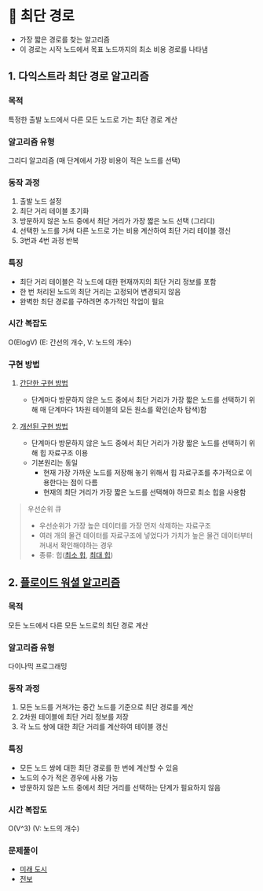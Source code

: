 # 📑 최단 경로

- 가장 짧은 경로를 찾는 알고리즘
- 이 경로는 시작 노드에서 목표 노드까지의 최소 비용 경로를 나타냄

## 1. 다익스트라 최단 경로 알고리즘

### 목적

특정한 출발 노드에서 다른 모든 노드로 가는 최단 경로 계산

### 알고리즘 유형

그리디 알고리즘 (매 단계에서 가장 비용이 적은 노드를 선택)

### 동작 과정

1. 출발 노드 설정
2. 최단 거리 테이블 초기화
3. 방문하지 않은 노드 중에서 최단 거리가 가장 짧은 노드 선택 (그리디)
4. 선택한 노드를 거쳐 다른 노드로 가는 비용 계산하여 최단 거리 테이블 갱신
5. 3번과 4번 과정 반복

### 특징

- 최단 거리 테이블은 각 노드에 대한 현재까지의 최단 거리 정보를 포함
- 한 번 처리된 노드의 최단 거리는 고정되어 변경되지 않음
- 완벽한 최단 경로를 구하려면 추가적인 작업이 필요

### 시간 복잡도

O(ElogV) (E: 간선의 개수, V: 노드의 개수)

### 구현 방법

1. [간단한 구현 방법](9-1.py)

   - 단계마다 방문하지 않은 노드 중에서 최단 거리가 가장 짧은 노드를 선택하기 위해 매 단계마다 1차원 테이블의 모든 원소를 확인(순차 탐색)함

2. [개선된 구현 방법](9-4.py)

   - 단계마다 방문하지 않은 노드 중에서 최단 거리가 가장 짧은 노드를 선택하기 위해 힙 자료구조 이용
   - 기본원리는 동일
     - 현재 가장 가까운 노드를 저장해 놓기 위해서 힙 자료구조를 추가적으로 이용한다는 점이 다름
     - 현재의 최단 거리가 가장 짧은 노드를 선택해야 하므로 최소 힙을 사용함

> 우선순위 큐
>
> - 우선순위가 가장 높은 데이터를 가장 먼저 삭제하는 자료구조
> - 여러 개의 물건 데이터를 자료구조에 넣었다가 가치가 높은 물건 데이터부터 꺼내서 확인해야하는 경우
> - 종류: 힙([최소 힙](9-2.py), [최대 힙](9-3.py))

## 2. [플로이드 워셜 알고리즘](9-5.py)

### 목적

모든 노드에서 다른 모든 노드로의 최단 경로 계산

### 알고리즘 유형

다이나믹 프로그래밍

### 동작 과정

1. 모든 노드를 거쳐가는 중간 노드를 기준으로 최단 경로를 계산
2. 2차원 테이블에 최단 거리 정보를 저장
3. 각 노드 쌍에 대한 최단 거리를 계산하여 테이블 갱신

### 특징

- 모든 노드 쌍에 대한 최단 경로를 한 번에 계산할 수 있음
- 노드의 수가 적은 경우에 사용 가능
- 방문하지 않은 노드 중에서 최단 거리를 선택하는 단계가 필요하지 않음

### 시간 복잡도

O(V^3) (V: 노드의 개수)

### 문제풀이

- [미래 도시](9-6.py)
- [전보](9-7.py)
